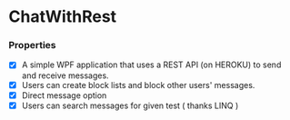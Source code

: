 # ChatWithRest
### Properties
   - [x] A simple WPF application that uses a REST API (on HEROKU) to send and receive messages.
   - [x] Users can create block lists and block other users' messages.
   - [x] Direct message option
   - [x] Users can search messages for given test ( thanks LINQ )
